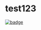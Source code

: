 # test123
<a href="https://agora.io"><img src="https://img.shields.io/badge/dynamic/json?color=099dfd&labelColor=002550&style=flat-square&label=Agora-RTC&query=%24.usage&url=https%3A%2F%2Fconsole-open-staging.agoralab.co%2Fopen-api%2Fv1%2Fbadge%2Fproject%2Fdfce5b53ea4fabbbe6dcd755a9e4eb2e%3A07cb73a375b97d86f1&link=https%3A%2F%2Fagora.io" alt="badge" /></a>
